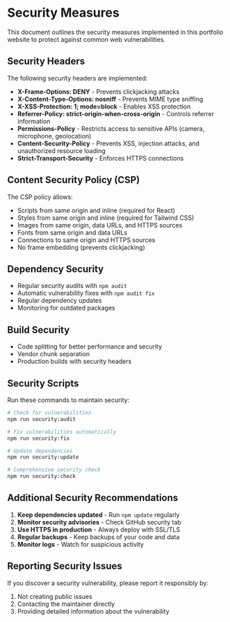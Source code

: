 # Security Measures

This document outlines the security measures implemented in this portfolio website to protect against common web vulnerabilities.

## Security Headers

The following security headers are implemented:

- **X-Frame-Options: DENY** - Prevents clickjacking attacks
- **X-Content-Type-Options: nosniff** - Prevents MIME type sniffing
- **X-XSS-Protection: 1; mode=block** - Enables XSS protection
- **Referrer-Policy: strict-origin-when-cross-origin** - Controls referrer information
- **Permissions-Policy** - Restricts access to sensitive APIs (camera, microphone, geolocation)
- **Content-Security-Policy** - Prevents XSS, injection attacks, and unauthorized resource loading
- **Strict-Transport-Security** - Enforces HTTPS connections

## Content Security Policy (CSP)

The CSP policy allows:
- Scripts from same origin and inline (required for React)
- Styles from same origin and inline (required for Tailwind CSS)
- Images from same origin, data URLs, and HTTPS sources
- Fonts from same origin and data URLs
- Connections to same origin and HTTPS sources
- No frame embedding (prevents clickjacking)

## Dependency Security

- Regular security audits with `npm audit`
- Automatic vulnerability fixes with `npm audit fix`
- Regular dependency updates
- Monitoring for outdated packages

## Build Security

- Code splitting for better performance and security
- Vendor chunk separation
- Production builds with security headers

## Security Scripts

Run these commands to maintain security:

```bash
# Check for vulnerabilities
npm run security:audit

# Fix vulnerabilities automatically
npm run security:fix

# Update dependencies
npm run security:update

# Comprehensive security check
npm run security:check
```

## Additional Security Recommendations

1. **Keep dependencies updated** - Run `npm update` regularly
2. **Monitor security advisories** - Check GitHub security tab
3. **Use HTTPS in production** - Always deploy with SSL/TLS
4. **Regular backups** - Keep backups of your code and data
5. **Monitor logs** - Watch for suspicious activity

## Reporting Security Issues

If you discover a security vulnerability, please report it responsibly by:
1. Not creating public issues
2. Contacting the maintainer directly
3. Providing detailed information about the vulnerability
